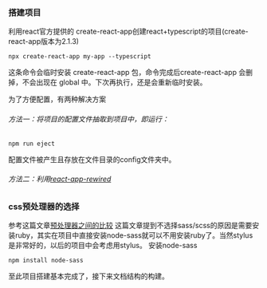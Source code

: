 ### 搭建项目
利用react官方提供的 create-react-app创建react+typescript的项目(create-react-app版本为2.1.3)
```
npx create-react-app my-app --typescript
```
这条命令会临时安装 create-react-app 包，命令完成后create-react-app 会删掉，不会出现在 global 中。下次再执行，还是会重新临时安装。

为了方便配置，有两种解决方案

###### 方法一：将项目的配置文件抽取到项目中，即运行：

```
npm run eject
```
配置文件被产生且存放在文件目录的config文件夹中。

###### 方法二：利用[react-app-rewired](https://github.com/timarney/react-app-rewired)


### css预处理器的选择
参考这篇文章[预处理器之间的比较](https://www.cnblogs.com/panew/p/4478663.html)
这篇文章提到不选择sass/scss的原因是需要安装ruby，其实在项目中直接安装node-sass就可以不用安装ruby了。当然stylus是非常好的，以后的项目中会考虑用stylus。
安装node-sass

```
npm install node-sass
```
至此项目搭建基本完成了，接下来文档结构的构建。